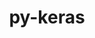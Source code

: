 ---
title: "py-keras"
layout: cache
categories: [package, develop-2024-01-07]
meta: {"versions": ["2.14.0", "3.0.2"], "compilers": ["apple-clang@=15.0.0", "gcc@=11.3.0"], "oss": ["ubuntu22.04", "ventura"], "platforms": ["darwin", "linux"], "targets": ["aarch64", "x86_64_v3"], "stacks": ["ml-darwin-aarch64-mps", "ml-linux-x86_64-cpu", "ml-linux-x86_64-cuda", "ml-linux-x86_64-rocm", "root"], "num_specs": 9, "num_specs_by_stack": {"root": 9, "ml-darwin-aarch64-mps": 1, "ml-linux-x86_64-cpu": 3, "ml-linux-x86_64-cuda": 3, "ml-linux-x86_64-rocm": 2}}
spec_details: [{"hash": "cgrxj5m3knybrdi7yomje2yjsho2r3tc", "compiler": "apple-clang@=15.0.0", "versions": ["3.0.2"], "os": "ventura", "platform": "darwin", "target": "aarch64", "variants": ["backend=torch", "build_system=python_pip"], "stacks": ["root", "ml-darwin-aarch64-mps"], "size": "-", "tarball": "https://binaries.spack.io/develop-2024-01-07/build_cache/darwin-ventura-aarch64/apple-clang-15.0.0/py-keras-3.0.2/darwin-ventura-aarch64-apple-clang-15.0.0-py-keras-3.0.2-cgrxj5m3knybrdi7yomje2yjsho2r3tc.spack"}, {"hash": "6daeimo2wrcdadlg3wslrsy3ajwh5bkr", "compiler": "gcc@=11.3.0", "versions": ["2.14.0"], "os": "ubuntu22.04", "platform": "linux", "target": "x86_64_v3", "variants": ["build_system=python_pip"], "stacks": ["ml-linux-x86_64-cpu", "root"], "size": "-", "tarball": "https://binaries.spack.io/develop-2024-01-07/build_cache/linux-ubuntu22.04-x86_64_v3/gcc-11.3.0/py-keras-2.14.0/linux-ubuntu22.04-x86_64_v3-gcc-11.3.0-py-keras-2.14.0-6daeimo2wrcdadlg3wslrsy3ajwh5bkr.spack"}, {"hash": "cbhymvss7dv54g73qumt2kxznkiw5epw", "compiler": "gcc@=11.3.0", "versions": ["3.0.2"], "os": "ubuntu22.04", "platform": "linux", "target": "x86_64_v3", "variants": ["backend=jax", "build_system=python_pip"], "stacks": ["root", "ml-linux-x86_64-cuda"], "size": "-", "tarball": "https://binaries.spack.io/develop-2024-01-07/build_cache/linux-ubuntu22.04-x86_64_v3/gcc-11.3.0/py-keras-3.0.2/linux-ubuntu22.04-x86_64_v3-gcc-11.3.0-py-keras-3.0.2-cbhymvss7dv54g73qumt2kxznkiw5epw.spack"}, {"hash": "qmz4qownc72mdhm2kggkebkkxh6ykzic", "compiler": "gcc@=11.3.0", "versions": ["3.0.2"], "os": "ubuntu22.04", "platform": "linux", "target": "x86_64_v3", "variants": ["backend=torch", "build_system=python_pip"], "stacks": ["ml-linux-x86_64-cpu", "root"], "size": "-", "tarball": "https://binaries.spack.io/develop-2024-01-07/build_cache/linux-ubuntu22.04-x86_64_v3/gcc-11.3.0/py-keras-3.0.2/linux-ubuntu22.04-x86_64_v3-gcc-11.3.0-py-keras-3.0.2-qmz4qownc72mdhm2kggkebkkxh6ykzic.spack"}, {"hash": "otlo5m7ogznaehpabnlifyfjzui4g7eb", "compiler": "gcc@=11.3.0", "versions": ["3.0.2"], "os": "ubuntu22.04", "platform": "linux", "target": "x86_64_v3", "variants": ["backend=jax", "build_system=python_pip"], "stacks": ["ml-linux-x86_64-cpu", "root"], "size": "-", "tarball": "https://binaries.spack.io/develop-2024-01-07/build_cache/linux-ubuntu22.04-x86_64_v3/gcc-11.3.0/py-keras-3.0.2/linux-ubuntu22.04-x86_64_v3-gcc-11.3.0-py-keras-3.0.2-otlo5m7ogznaehpabnlifyfjzui4g7eb.spack"}, {"hash": "zdy5mipxmniackmgsy766yw5bfhjxgny", "compiler": "gcc@=11.3.0", "versions": ["3.0.2"], "os": "ubuntu22.04", "platform": "linux", "target": "x86_64_v3", "variants": ["backend=jax", "build_system=python_pip"], "stacks": ["ml-linux-x86_64-rocm", "root"], "size": "-", "tarball": "https://binaries.spack.io/develop-2024-01-07/build_cache/linux-ubuntu22.04-x86_64_v3/gcc-11.3.0/py-keras-3.0.2/linux-ubuntu22.04-x86_64_v3-gcc-11.3.0-py-keras-3.0.2-zdy5mipxmniackmgsy766yw5bfhjxgny.spack"}, {"hash": "etsiwsfinejpru6bbdyxghx5favum3wk", "compiler": "gcc@=11.3.0", "versions": ["2.14.0"], "os": "ubuntu22.04", "platform": "linux", "target": "x86_64_v3", "variants": ["build_system=python_pip"], "stacks": ["root", "ml-linux-x86_64-cuda"], "size": "-", "tarball": "https://binaries.spack.io/develop-2024-01-07/build_cache/linux-ubuntu22.04-x86_64_v3/gcc-11.3.0/py-keras-2.14.0/linux-ubuntu22.04-x86_64_v3-gcc-11.3.0-py-keras-2.14.0-etsiwsfinejpru6bbdyxghx5favum3wk.spack"}, {"hash": "zo5wpekibgybvkudmg34mjz23snamovt", "compiler": "gcc@=11.3.0", "versions": ["3.0.2"], "os": "ubuntu22.04", "platform": "linux", "target": "x86_64_v3", "variants": ["backend=torch", "build_system=python_pip"], "stacks": ["root", "ml-linux-x86_64-cuda"], "size": "-", "tarball": "https://binaries.spack.io/develop-2024-01-07/build_cache/linux-ubuntu22.04-x86_64_v3/gcc-11.3.0/py-keras-3.0.2/linux-ubuntu22.04-x86_64_v3-gcc-11.3.0-py-keras-3.0.2-zo5wpekibgybvkudmg34mjz23snamovt.spack"}, {"hash": "vbexv4jcys53csqbryylac7lvtl6u5yf", "compiler": "gcc@=11.3.0", "versions": ["2.14.0"], "os": "ubuntu22.04", "platform": "linux", "target": "x86_64_v3", "variants": ["build_system=python_pip"], "stacks": ["ml-linux-x86_64-rocm", "root"], "size": "-", "tarball": "https://binaries.spack.io/develop-2024-01-07/build_cache/linux-ubuntu22.04-x86_64_v3/gcc-11.3.0/py-keras-2.14.0/linux-ubuntu22.04-x86_64_v3-gcc-11.3.0-py-keras-2.14.0-vbexv4jcys53csqbryylac7lvtl6u5yf.spack"}]
---